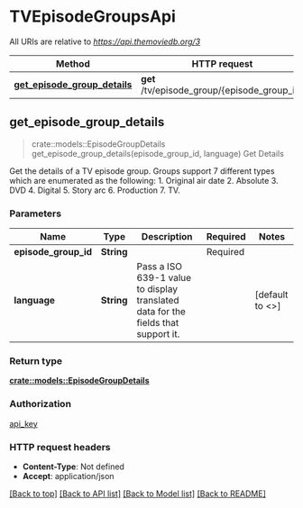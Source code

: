 # TVEpisodeGroupsApi

All URIs are relative to *https://api.themoviedb.org/3*

Method | HTTP request | Description
------------- | ------------- | -------------
[**get_episode_group_details**](TVEpisodeGroupsApi.md#get_episode_group_details) | **get** /tv/episode_group/{episode_group_id} | Get Details



## get_episode_group_details

> crate::models::EpisodeGroupDetails get_episode_group_details(episode_group_id, language)
Get Details

Get the details of a TV episode group. Groups support 7 different types which are enumerated as the following: 1. Original air date 2. Absolute 3. DVD 4. Digital 5. Story arc 6. Production 7. TV.

### Parameters


Name | Type | Description  | Required | Notes
------------- | ------------- | ------------- | ------------- | -------------
**episode_group_id** | **String** |  | Required | 
**language** | **String** | Pass a ISO 639-1 value to display translated data for the fields that support it. |  | [default to <<language>>]

### Return type

[**crate::models::EpisodeGroupDetails**](EpisodeGroupDetails.md)

### Authorization

[api_key](../README.md#api_key)

### HTTP request headers

- **Content-Type**: Not defined
- **Accept**: application/json

[[Back to top]](#) [[Back to API list]](../README.md#documentation-for-api-endpoints) [[Back to Model list]](../README.md#documentation-for-models) [[Back to README]](../README.md)

